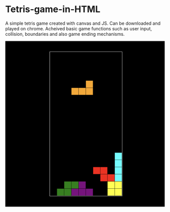 # Tetris-game-in-HTML
A simple tetris game created with canvas and JS. Can be downloaded and played on chrome.
Acheived basic game functions such as user input, collision, boundaries and also game ending mechanisms.

![](game.png)
